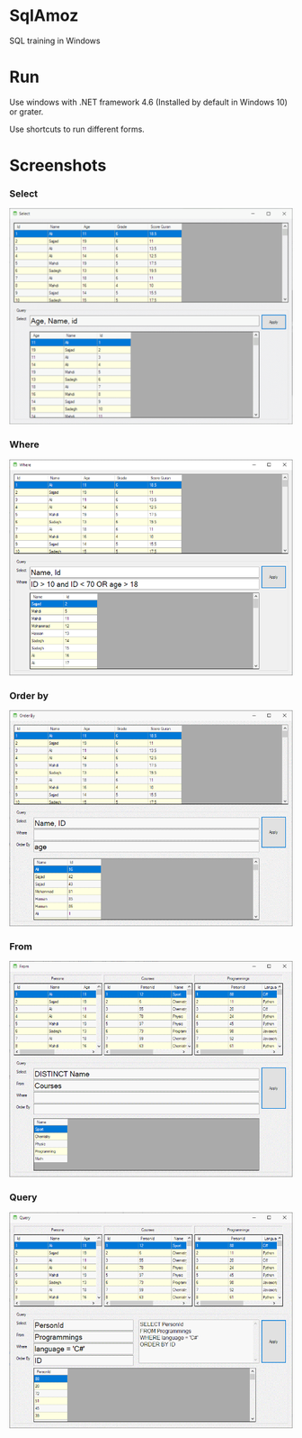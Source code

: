 # SqlAmoz
SQL training in Windows

# Run
Use windows with .NET framework 4.6 (Installed by default in Windows 10) or grater.

Use shortcuts to run different forms.

# Screenshots

### Select
![SelectFrom](.\images\01-Select.png)

### Where
![WhereFrom](.\images\02-Where.png)

### Order by
![OrderFrom](.\images\03-Order.png)

### From
![FromFrom](.\images\04-From.png)

### Query
![QueryFrom](.\images\05-Query.png)
